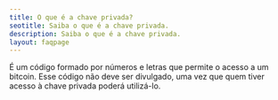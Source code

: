 ```yaml
---
title: O que é a chave privada?
seotitle: Saiba o que é a chave privada.
description: Saiba o que é a chave privada.
layout: faqpage
---
```

É um código formado por números e letras que permite o acesso a um bitcoin. Esse código não deve ser divulgado, uma vez que quem tiver acesso à chave privada poderá utilizá-lo.
